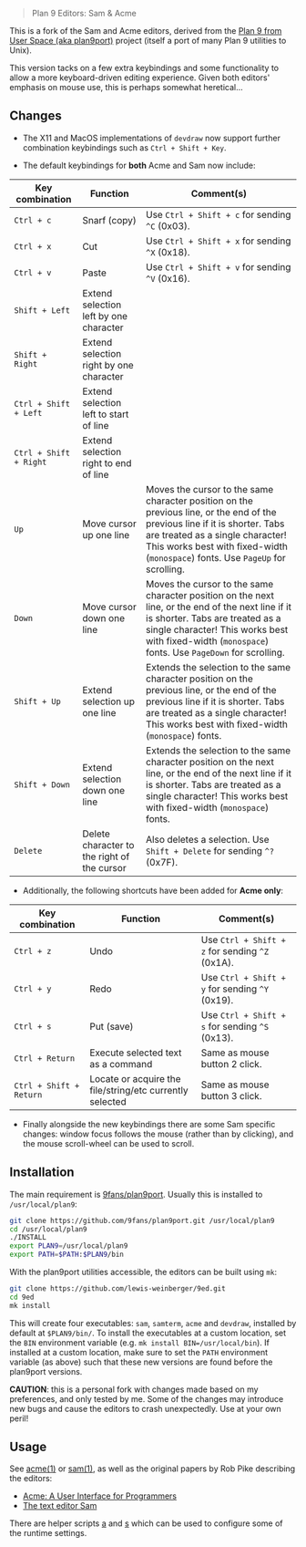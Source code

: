 > Plan 9 Editors: Sam & Acme

This is a fork of the Sam and Acme editors, derived from the [Plan 9 from User Space (aka plan9port)](https://9fans.github.io/plan9port/) project (itself a port of many Plan 9 utilities to Unix).

This version tacks on a few extra keybindings and some functionality to allow a more keyboard-driven editing experience. Given both editors' emphasis on mouse use, this is perhaps somewhat heretical...

## Changes

- The X11 and MacOS implementations of `devdraw` now support further combination keybindings such as `Ctrl + Shift + Key`.

- The default keybindings for **both** Acme and Sam now include:

| Key combination | Function | Comment(s) |
| --- | --- | --- |
| `Ctrl + c` | Snarf (copy) | Use `Ctrl + Shift + c` for sending `^C` (0x03). |
| `Ctrl + x` | Cut | Use `Ctrl + Shift + x` for sending `^X` (0x18). |
| `Ctrl + v` | Paste | Use `Ctrl + Shift + v` for sending `^V` (0x16). |
| `Shift + Left` | Extend selection left by one character |  |
| `Shift + Right` | Extend selection right by one character |  |
| `Ctrl + Shift + Left` | Extend selection left to start of line | |
| `Ctrl + Shift + Right` | Extend selection right to end of line | |
| `Up` | Move cursor up one line | Moves the cursor to the same character position on the previous line, or the end of the previous line if it is shorter. Tabs are treated as a single character! This works best with fixed-width (`monospace`) fonts. Use `PageUp` for scrolling. |
| `Down` | Move cursor down one line | Moves the cursor to the same character position on the next line, or the end of the next line if it is shorter. Tabs are treated as a single character! This works best with fixed-width (`monospace`) fonts. Use `PageDown` for scrolling. |
| `Shift + Up` | Extend selection up one line | Extends the selection to the same character position on the previous line, or the end of the previous line if it is shorter. Tabs are treated as a single character! This works best with fixed-width (`monospace`) fonts. |
| `Shift + Down` | Extend selection down one line | Extends the selection to the same character position on the next line, or the end of the next line if it is shorter. Tabs are treated as a single character! This works best with fixed-width (`monospace`) fonts. |
| `Delete` | Delete character to the right of the cursor | Also deletes a selection. Use `Shift + Delete` for sending `^?` (0x7F). |

- Additionally, the following shortcuts have been added for **Acme only**:

| Key combination | Function | Comment(s) |
| --- | --- | --- |
| `Ctrl + z` | Undo | Use `Ctrl + Shift + z` for sending `^Z` (0x1A). |
| `Ctrl + y` | Redo | Use `Ctrl + Shift + y` for sending `^Y` (0x19). |
| `Ctrl + s` | Put (save) | Use `Ctrl + Shift + s` for sending `^S` (0x13). |
| `Ctrl + Return` | Execute selected text as a command | Same as mouse button 2 click. |
| `Ctrl + Shift + Return` | Locate or acquire the file/string/etc currently selected | Same as mouse button 3 click. |

- Finally alongside the new keybindings there are some Sam specific changes: window focus follows the mouse (rather than by clicking), and the mouse scroll-wheel can be used to scroll.

## Installation

The main requirement is [9fans/plan9port](https://github.com/9fans/plan9port.git). Usually this is installed to `/usr/local/plan9`:

```sh
git clone https://github.com/9fans/plan9port.git /usr/local/plan9
cd /usr/local/plan9
./INSTALL
export PLAN9=/usr/local/plan9
export PATH=$PATH:$PLAN9/bin
```

With the plan9port utilities accessible, the editors can be built using `mk`:

```sh
git clone https://github.com/lewis-weinberger/9ed.git
cd 9ed
mk install
```

This will create four executables: `sam`, `samterm`, `acme` and `devdraw`, installed by default at `$PLAN9/bin/`. To install the executables at a custom location, set the `BIN` environment variable (e.g. `mk install BIN=/usr/local/bin`). If installed at a custom location, make sure to set the `PATH` environment variable (as above) such that these new versions are found before the plan9port versions.

**CAUTION**: this is a personal fork with changes made based on my preferences, and only tested by me. Some of the changes may introduce new bugs and cause the editors to crash unexpectedly. Use at your own peril!

## Usage

See [acme(1)](https://9fans.github.io/plan9port/man/man1/acme.html) or [sam(1)](https://9fans.github.io/plan9port/man/man1/sam.html), as well as the original papers by Rob Pike describing the editors:

- [Acme: A User Interface for Programmers](https://9p.io/sys/doc/acme/acme.pdf)
- [The text editor Sam](https://9p.io/sys/doc/sam/sam.pdf)

There are helper scripts [a](./bin/a) and [s](./bin/s) which can be used to configure some of the runtime settings.
